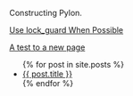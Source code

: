 Constructing Pylon.

[Use lock_guard When Possible](./2021/10/03/use-lock-guard.html/)

[A test to a new page](./test_new.html)

<ul>
  {% for post in site.posts %}
    <li>
      <a href="{{ post.url }}">{{ post.title }}</a>
    </li>
  {% endfor %}
</ul>
